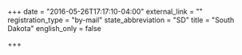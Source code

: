 +++
date = "2016-05-26T17:17:10-04:00"
external_link = ""
registration_type = "by-mail"
state_abbreviation = "SD"
title = "South Dakota"
english_only = false 

+++
